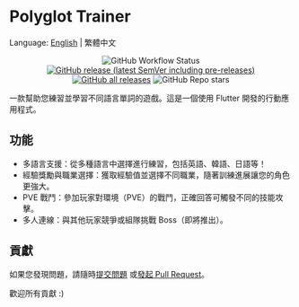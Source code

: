 # Polyglot Trainer

Language: [English](README.md) | 繁體中文

<div align=center>

![GitHub Workflow Status](https://img.shields.io/github/actions/workflow/status/ChenJyunKai/Polyglot-Trainer/main.yml?color=%238BC34A&style=for-the-badge)
[![GitHub release (latest SemVer including pre-releases)](https://img.shields.io/github/v/release/ChenJyunKai/Polyglot-Trainer?include_prereleases&style=for-the-badge)](https://github.com/ChenJyunKai/Polyglot-Trainer/releases)
[![GitHub all releases](https://img.shields.io/github/downloads/ChenJyunKai/Polyglot-Trainer/total?color=%234CAF50&style=for-the-badge)](https://github.com/ChenJyunKai/Polyglot-Trainer/releases)
![GitHub Repo stars](https://img.shields.io/github/stars/ChenJyunKai/Polyglot-Trainer?color=%23FFC107&style=for-the-badge)

</div>

一款幫助您練習並學習不同語言單詞的遊戲。這是一個使用 Flutter 開發的行動應用程式。

## 功能

- 多語言支援：從多種語言中選擇進行練習，包括英語、韓語、日語等！
- 經驗獎勵與職業選擇：獲取經驗值並選擇不同職業，隨著訓練進展讓您的角色更強大。
- PVE 戰鬥：參加玩家對環境（PVE）的戰鬥，正確回答可觸發不同的技能攻擊。
- 多人連線：與其他玩家競爭或組隊挑戰 Boss（即將推出）。

## 貢獻

如果您發現問題，請隨時[提交問題](https://github.com/ChenJyunKai/Polyglot-Trainer/issues/new)
或[發起 Pull Request](https://github.com/ChenJyunKai/Polyglot-Trainer/pulls)。

歡迎所有貢獻 :)